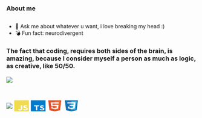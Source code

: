 ### About me
##
- 💬 Ask me about whatever u want, i love breaking my head :)
- 💣 Fun fact: neurodivergent



### The fact that coding, requires both sides of the brain, is amazing, because I consider myself a person as much as logic, as creative, like 50/50.

<img align="center" src="https://media.discordapp.net/attachments/989981120978366554/1028837514003353701/l6159.png">


##

<div style="display: inline_block"><br>
  <img align="center" "height="34" width="34" src="https://icons.iconarchive.com/icons/alecive/flatwoken/512/Apps-Java-icon.png">
  <img align="center" alt="Init-Js" height="30" width="40" src="https://raw.githubusercontent.com/devicons/devicon/master/icons/javascript/javascript-plain.svg">
  <img align="center" alt="Init-Ts" height="30" width="40" src="https://raw.githubusercontent.com/devicons/devicon/master/icons/typescript/typescript-plain.svg">
  <img align="center" alt="Init-HTML" height="30" width="40" src="https://raw.githubusercontent.com/devicons/devicon/master/icons/html5/html5-original.svg">
  <img align="center" alt="Init-CSS" height="30" width="40" src="https://raw.githubusercontent.com/devicons/devicon/master/icons/css3/css3-original.svg">
</div>


